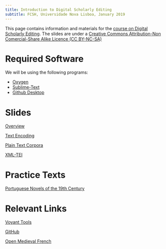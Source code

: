 ```yaml
---
title: Introduction to Digital Scholarly Editing
subtitle: FCSH, Universidade Nova Lisboa, January 2019
---
```

This page contains information and materials for the [course on Digital Scholarly Editing](http://fcsh.unl.pt/formacao-ao-longo-da-vida/cursos-livres/CAN/cursos-can-1/introducao-a-edicao-digital-academica). The slides are under a [Creative Commons Attribution-Non Comercial-Share Alike Licence (CC BY-NC-SA)](https://creativecommons.org/licenses/by-nc-sa/4.0/legalcode)

# Required Software

We will be using the following programs:

+ [Oxygen](https://www.oxygenxml.com/)
+ [Sublime-Text](https://www.sublimetext.com/)
+ [Github Desktop](https://desktop.github.com/)


# Slides

[Overview](https://GusRiva.github.io/slides/DSE_Intro.pdf)

[Text Encoding](https://GusRiva.github.io/slides/DSE_Digital_Text_Unicode.pdf)

[Plain Text Corpora](https://GusRiva.github.io/slides/DSE_Plain_Text_Corpora.pdf)

[XML-TEI](https://GusRiva.github.io/slides/DSE_TEI_1.pdf)


# Practice Texts

<a href="http://www.mediafire.com/folder/o3d451cdbnne4/portuguese_novels" target="_blank">Portuguese Novels of the 19th Century</a>

# Relevant Links

<a href="https://voyant-tools.org/">Voyant Tools</a>

<a href="https://github.com/">GitHub</a>

<a href="https://github.com/OpenMedFr/">Open Medieval French</a>